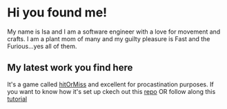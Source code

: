 # Hi you found me!

My name is Isa and I am a software engineer with a love for movement and crafts.
I am a plant mom of many and my guilty pleasure is Fast and the Furious...yes all of them.

## My latest work you find here

It's a game called [hitOrMiss](https://main.djbhh8ukilm9w.amplifyapp.com/) and excellent for procastination purposes.
If you want to know how it's set up ckech out this [repo](https://github.com/isastettler/hitOrMiss) OR follow along this [tutorial](https://coderkid87.medium.com/hitormiss-a-phaser-tutorial-dc6016fb4f4e)
